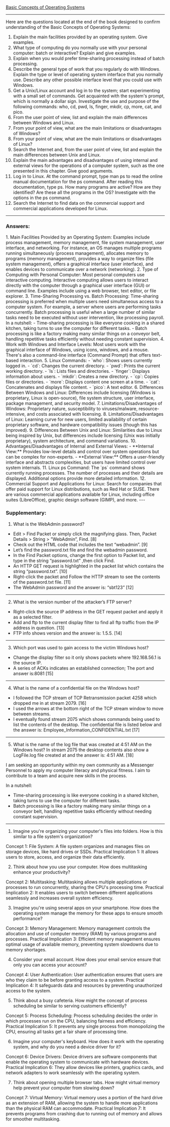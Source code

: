[Basic Concepts of Operating Systems](https://samples.jbpub.com/9781449626341/26341_CH01_Garrido.pdf)


---

Here are the questions located at the end of the book designed to confirm understanding of the Basic Concepts of Operating Systems:
1. Explain the main facilities provided by an operating system. Give examples.
2. What type of computing do you normally use with your personal computer: batch or interactive? Explain and give examples.
3. Explain when you would prefer time-sharing processing instead of batch processing.
4. Describe the general type of work that you regularly do with Windows. Explain the type or level of operating system interface that you normally use. Describe any other possible interface level that you could use with Windows.
5. Get a Unix/Linux account and log in to the system; start experimenting with a small set of commands. Get acquainted with the system's prompt, which is normally a dollar sign. Investigate the use and purpose of the following commands: who, cd, pwd, Is, finger, mkdir, cp, more, cat, and pico.
6. From the user point of view, list and explain the main differences between Windows and Linux.
7. From your point of view, what are the main limitations or disadvantages of Windows?
8. From your point of view, what are the main limitations or disadvantages of Linux?
9. Search the Internet and, from the user point of view, list and explain the main differences between Unix and Linux.
10. Explain the main advantages and disadvantages of using internal and external views for the operations of a computer system, such as the one presented in this chapter. Give good arguments.
11. Log in to Linux. At the command prompt, type man ps to read the online manual documentation for the ps command. After reading this documentation, type ps. How many programs are active? How are they identified? Are these all the programs in the OS? Investigate with the options in the ps command.
12. Search the Internet to find data on the commercial support and commercial applications developed for Linux.
---

<h3>Answers:</h3>
1. Main Facilities Provided by an Operating System:
Examples include process management, memory management, file system management, user interface, and networking. For instance, an OS manages multiple programs running simultaneously (process management), allocates memory to programs (memory management), provides a way to organize files (file system management), offers a graphical interface (user interface), and enables devices to communicate over a network (networking).
2. Type of Computing with Personal Computer:
Most personal computers use interactive computing. Interactive computing allows users to interact directly with the computer through a graphical user interface (GUI) or command line. Examples include using a web browser, text editor, or file explorer.
3. Time-Sharing Processing vs. Batch Processing:
Time-sharing processing is preferred when multiple users need simultaneous access to a computer system. For example, a server where users are performing tasks concurrently. Batch processing is useful when a large number of similar tasks need to be executed without user intervention, like processing payroll.
In a nutshell:
- Time-sharing processing is like everyone cooking in a shared kitchen, taking turns to use the computer for different tasks.
- Batch processing is like a factory making many similar things on a conveyor belt, handling repetitive tasks efficiently without needing constant supervision.
4. Work with Windows and Interface Levels:
Most users work with the graphical interface of Windows, using icons, windows, and a mouse. There's also a command-line interface (Command Prompt) that offers text-based interaction.
5. Linux Commands:
    - `who`: Shows users currently logged in.
    - `cd`: Changes the current directory.
    - `pwd`: Prints the current working directory.
    - `ls`: Lists files and directories.
    - `finger`: Displays information about users.
    - `mkdir`: Creates a new directory.
    - `cp`: Copies files or directories.
    - `more`: Displays content one screen at a time.
    - `cat`: Concatenates and displays file content.
    - `pico`: A text editor.
6. Differences Between Windows and Linux:
Differences include licensing (Windows is proprietary, Linux is open-source), file system structure, user interface, package management, and security model.
7. Limitations/Disadvantages of Windows:
Proprietary nature, susceptibility to viruses/malware, resource-intensive, and costs associated with licensing.
8. Limitations/Disadvantages of Linux:
Learning curve for new users, limited availability of certain proprietary software, and hardware compatibility issues (though this has improved).
9. Differences Between Unix and Linux:
Similarities due to Linux being inspired by Unix, but differences include licensing (Unix was initially proprietary), system architecture, and command variations.
10. Advantages/Disadvantages of Internal and External Views:
    - **Internal View:** Provides low-level details and control over system operations but can be complex for non-experts.
    - **External View:** Offers a user-friendly interface and abstracts complexities, but users have limited control over system internals.
11. Linux ps Command:
The `ps` command shows currently running processes. The number of processes and their details are displayed. Additional options provide more detailed information.
12. Commercial Support and Applications for Linux:
Search for companies that offer paid support for Linux distributions, such as Red Hat or SUSE. There are various commercial applications available for Linux, including office suites (LibreOffice), graphic design software (GIMP), and more.
---

<h3>Supplementary:</h3>

1. What is the WebAdmin password?
- Edit > Find Packet or simply click the magnifying glass. Then, Packet Details > String > ”WebAdmin”, Find.
[8]
- Check out the HTML code that includes the text “webadmin”.
[9]
- Let’s find the password.txt file and find the webadmin password.
- In the Find Packet options, change the first option to Packet list, and type in the string “password.txt” ,then click Find.
- An HTTP GET request is highlighted in the packet list which contains the string “password.txt”.
[10]
- Right-click the packet and Follow the HTTP stream to see the contents of the password.txt file.
[11]
- The WebAdmin password and the answer is: “sbt123”
[12]
________________________
2. What is the version number of the attacker’s FTP server?
- Right-click the source IP address in the GET request packet and apply it as a selected filter.
- Add and ftp to the current display filter to find all ftp traffic from the IP address in question.
[13]
- FTP info shows version and the answer is: 1.5.5.
[14]
________________________
3. Which port was used to gain access to the victim Windows host?
- Change the display filter so it only shows packets where 192.168.56.1 is the source IP.
- A series of ACKs indicates an established connection; The port and answer is:8081
[15]
________________________
4. What is the name of a confidential file on the Windows host?
- I followed the TCP stream of TCP Retransmission packet 4258 which dropped me in at stream 2079.
[16]
- I used the arrows at the bottom right of the TCP stream window to move between streams.
- I eventually found stream 2075 which shows commands being used to list the contents of the desktop. The confidential file is listed below and the answer is: Employee_Information_CONFIDENTIAL.txt
[17]

________________________
5. What is the name of the log file that was created at 4:51 AM on the Windows host?
In stream 2075 the desktop contents also show a LogFile.log file created at and the answer is: 4:51 AM.
[18]

I am seeking an opportunity within my own community as a Messenger Personnel to apply my computer literacy and physical fitness. I aim to contribute to a team and acquire new skills in the process.

In a nutshell:
- Time-sharing processing is like everyone cooking in a shared kitchen, taking turns to use the computer for different tasks.
- Batch processing is like a factory making many similar things on a conveyor belt, handling repetitive tasks efficiently without needing constant supervision.
_________


1. Imagine you're organizing your computer's files into folders. How is this similar to a file system's organization?

Concept 1: File System:
A file system organizes and manages files on storage devices, like hard drives or SSDs.
Practical Implication 1:
It allows users to store, access, and organize their data efficiently.

2. Think about how you use your computer. How does multitasking enhance your productivity?

Concept 2: Multitasking:
Multitasking allows multiple applications or processes to run concurrently, sharing the CPU's processing time.
Practical Implication 2:
It enables users to switch between different applications seamlessly and increases overall system efficiency.


3. Imagine you're using several apps on your smartphone. How does the operating system manage the memory for these apps to ensure smooth performance?

Concept 3: Memory Management:
Memory management controls the allocation and use of computer memory (RAM) by various programs and processes.
Practical Implication 3:
Efficient memory management ensures optimal usage of available memory, preventing system slowdowns due to memory shortages.


4. Consider your email account. How does your email service ensure that only you can access your account?

Concept 4: User Authentication:
User authentication ensures that users are who they claim to be before granting access to a system.
Practical Implication 4:
It safeguards data and resources by preventing unauthorized access to the system.


5. Think about a busy cafeteria. How might the concept of process scheduling be similar to serving customers efficiently?

Concept 5: Process Scheduling:
Process scheduling decides the order in which processes run on the CPU, balancing fairness and efficiency.
Practical Implication 5:
It prevents any single process from monopolizing the CPU, ensuring all tasks get a fair share of processing time.


6. Imagine your computer's keyboard. How does it work with the operating system, and why do you need a device driver for it?

Concept 6: Device Drivers:
Device drivers are software components that enable the operating system to communicate with hardware devices.
Practical Implication 6:
They allow devices like printers, graphics cards, and network adapters to work seamlessly with the operating system.


7. Think about opening multiple browser tabs. How might virtual memory help prevent your computer from slowing down?

Concept 7: Virtual Memory:
Virtual memory uses a portion of the hard drive as an extension of RAM, allowing the system to handle more applications than the physical RAM can accommodate.
Practical Implication 7:
It prevents programs from crashing due to running out of memory and allows for smoother multitasking.

